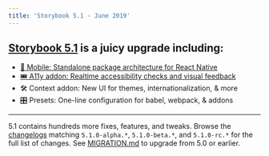 ```yaml
---
title: 'Storybook 5.1 - June 2019'
---
```


## [Storybook 5.1](https://medium.com/storybookjs/storybook-5-1-50afd02b5bbb) is a juicy upgrade including:

- [📱 Mobile: Standalone package architecture for React Native](https://medium.com/storybookjs/whats-new-in-storybook-4-0-react-native-741c7f481bbb)
- [🎟 A11y addon: Realtime accessibility checks and visual feedback](https://medium.com/storybookjs/instant-accessibility-qa-linting-in-storybook-4a474b0f5347)
- 🛠 Context addon: New UI for themes, internationalization, & more
- 🎛 Presets: One-line configuration for babel, webpack, & addons

---

5.1 contains hundreds more fixes, features, and tweaks. Browse the <a href="https://github.com/storybookjs/storybook/blob/next/CHANGELOG.md">changelogs</a> matching `5.1.0-alpha.*`, `5.1.0-beta.*`, and `5.1.0-rc.*` for the full list of changes. See <a href="https://github.com/storybookjs/storybook/blob/next/MIGRATION.md">MIGRATION.md</a> to upgrade from 5.0 or earlier.
